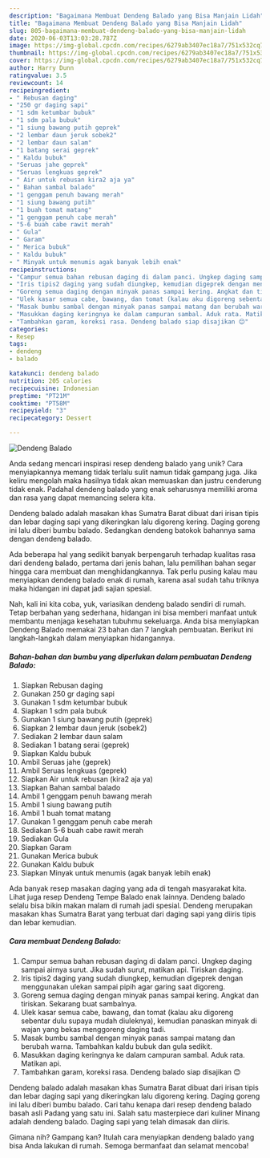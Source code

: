 ```yaml
---
description: "Bagaimana Membuat Dendeng Balado yang Bisa Manjain Lidah"
title: "Bagaimana Membuat Dendeng Balado yang Bisa Manjain Lidah"
slug: 805-bagaimana-membuat-dendeng-balado-yang-bisa-manjain-lidah
date: 2020-06-03T13:03:28.787Z
image: https://img-global.cpcdn.com/recipes/6279ab3407ec18a7/751x532cq70/dendeng-balado-foto-resep-utama.jpg
thumbnail: https://img-global.cpcdn.com/recipes/6279ab3407ec18a7/751x532cq70/dendeng-balado-foto-resep-utama.jpg
cover: https://img-global.cpcdn.com/recipes/6279ab3407ec18a7/751x532cq70/dendeng-balado-foto-resep-utama.jpg
author: Harry Dunn
ratingvalue: 3.5
reviewcount: 14
recipeingredient:
- " Rebusan daging"
- "250 gr daging sapi"
- "1 sdm ketumbar bubuk"
- "1 sdm pala bubuk"
- "1 siung bawang putih geprek"
- "2 lembar daun jeruk sobek2"
- "2 lembar daun salam"
- "1 batang serai geprek"
- " Kaldu bubuk"
- "Seruas jahe geprek"
- "Seruas lengkuas geprek"
- " Air untuk rebusan kira2 aja ya"
- " Bahan sambal balado"
- "1 genggam penuh bawang merah"
- "1 siung bawang putih"
- "1 buah tomat matang"
- "1 genggam penuh cabe merah"
- "5-6 buah cabe rawit merah"
- " Gula"
- " Garam"
- " Merica bubuk"
- " Kaldu bubuk"
- " Minyak untuk menumis agak banyak lebih enak"
recipeinstructions:
- "Campur semua bahan rebusan daging di dalam panci. Ungkep daging sampai airnya surut. Jika sudah surut, matikan api. Tiriskan daging."
- "Iris tipis2 daging yang sudah diungkep, kemudian digeprek dengan menggunakan ulekan sampai pipih agar garing saat digoreng."
- "Goreng semua daging dengan minyak panas sampai kering. Angkat dan tiriskan. Sekarang buat sambalnya."
- "Ulek kasar semua cabe, bawang, dan tomat (kalau aku digoreng sebentar dulu supaya mudah diuleknya), kemudian panaskan minyak di wajan yang bekas menggoreng daging tadi."
- "Masak bumbu sambal dengan minyak panas sampai matang dan berubah warna. Tambahkan kaldu bubuk dan gula sedikit."
- "Masukkan daging keringnya ke dalam campuran sambal. Aduk rata. Matikan api."
- "Tambahkan garam, koreksi rasa. Dendeng balado siap disajikan 😊"
categories:
- Resep
tags:
- dendeng
- balado

katakunci: dendeng balado 
nutrition: 205 calories
recipecuisine: Indonesian
preptime: "PT21M"
cooktime: "PT58M"
recipeyield: "3"
recipecategory: Dessert

---
```



![Dendeng Balado](https://img-global.cpcdn.com/recipes/6279ab3407ec18a7/751x532cq70/dendeng-balado-foto-resep-utama.jpg)

Anda sedang mencari inspirasi resep dendeng balado yang unik? Cara menyiapkannya memang tidak terlalu sulit namun tidak gampang juga. Jika keliru mengolah maka hasilnya tidak akan memuaskan dan justru cenderung tidak enak. Padahal dendeng balado yang enak seharusnya memiliki aroma dan rasa yang dapat memancing selera kita.

Dendeng balado adalah masakan khas Sumatra Barat dibuat dari irisan tipis dan lebar daging sapi yang dikeringkan lalu digoreng kering. Daging goreng ini lalu diberi bumbu balado. Sedangkan dendeng batokok bahannya sama dengan dendeng balado.

Ada beberapa hal yang sedikit banyak berpengaruh terhadap kualitas rasa dari dendeng balado, pertama dari jenis bahan, lalu pemilihan bahan segar hingga cara membuat dan menghidangkannya. Tak perlu pusing kalau mau menyiapkan dendeng balado enak di rumah, karena asal sudah tahu triknya maka hidangan ini dapat jadi sajian spesial.


Nah, kali ini kita coba, yuk, variasikan dendeng balado sendiri di rumah. Tetap berbahan yang sederhana, hidangan ini bisa memberi manfaat untuk membantu menjaga kesehatan tubuhmu sekeluarga. Anda bisa menyiapkan Dendeng Balado memakai 23 bahan dan 7 langkah pembuatan. Berikut ini langkah-langkah dalam menyiapkan hidangannya.

<!--inarticleads1-->

##### Bahan-bahan dan bumbu yang diperlukan dalam pembuatan Dendeng Balado:

1. Siapkan  Rebusan daging
1. Gunakan 250 gr daging sapi
1. Gunakan 1 sdm ketumbar bubuk
1. Siapkan 1 sdm pala bubuk
1. Gunakan 1 siung bawang putih (geprek)
1. Siapkan 2 lembar daun jeruk (sobek2)
1. Sediakan 2 lembar daun salam
1. Sediakan 1 batang serai (geprek)
1. Siapkan  Kaldu bubuk
1. Ambil Seruas jahe (geprek)
1. Ambil Seruas lengkuas (geprek)
1. Siapkan  Air untuk rebusan (kira2 aja ya)
1. Siapkan  Bahan sambal balado
1. Ambil 1 genggam penuh bawang merah
1. Ambil 1 siung bawang putih
1. Ambil 1 buah tomat matang
1. Gunakan 1 genggam penuh cabe merah
1. Sediakan 5-6 buah cabe rawit merah
1. Sediakan  Gula
1. Siapkan  Garam
1. Gunakan  Merica bubuk
1. Gunakan  Kaldu bubuk
1. Siapkan  Minyak untuk menumis (agak banyak lebih enak)


Ada banyak resep masakan daging yang ada di tengah masyarakat kita. Lihat juga resep Dendeng Tempe Balado enak lainnya. Dendeng balado selalu bisa bikin makan malam di rumah jadi spesial. Dendeng merupakan masakan khas Sumatra Barat yang terbuat dari daging sapi yang diiris tipis dan lebar kemudian. 

<!--inarticleads2-->

##### Cara membuat Dendeng Balado:

1. Campur semua bahan rebusan daging di dalam panci. Ungkep daging sampai airnya surut. Jika sudah surut, matikan api. Tiriskan daging.
1. Iris tipis2 daging yang sudah diungkep, kemudian digeprek dengan menggunakan ulekan sampai pipih agar garing saat digoreng.
1. Goreng semua daging dengan minyak panas sampai kering. Angkat dan tiriskan. Sekarang buat sambalnya.
1. Ulek kasar semua cabe, bawang, dan tomat (kalau aku digoreng sebentar dulu supaya mudah diuleknya), kemudian panaskan minyak di wajan yang bekas menggoreng daging tadi.
1. Masak bumbu sambal dengan minyak panas sampai matang dan berubah warna. Tambahkan kaldu bubuk dan gula sedikit.
1. Masukkan daging keringnya ke dalam campuran sambal. Aduk rata. Matikan api.
1. Tambahkan garam, koreksi rasa. Dendeng balado siap disajikan 😊


Dendeng balado adalah masakan khas Sumatra Barat dibuat dari irisan tipis dan lebar daging sapi yang dikeringkan lalu digoreng kering. Daging goreng ini lalu diberi bumbu balado. Cari tahu kenapa dari resep dendeng balado basah asli Padang yang satu ini. Salah satu masterpiece dari kuliner Minang adalah dendeng balado. Daging sapi yang telah dimasak dan diiris. 

Gimana nih? Gampang kan? Itulah cara menyiapkan dendeng balado yang bisa Anda lakukan di rumah. Semoga bermanfaat dan selamat mencoba!
